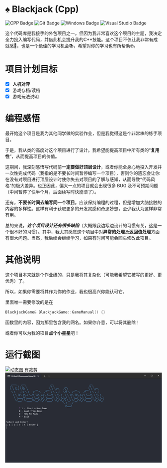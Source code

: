 ﻿# ♠️ Blackjack (Cpp)
![CPP Badge](https://img.shields.io/badge/C++-00599C?logo=cplusplus&logoColor=fff&style=flat)
![Git Badge](https://img.shields.io/badge/Git-F05032?logo=git&logoColor=fff&style=flat)
![Windows Badge](https://img.shields.io/badge/Windows-0078D6?logo=windows&logoColor=fff&style=flat)
![Visual Studio Badge](https://img.shields.io/badge/VS2022-aa7cdf?logo=visualstudio&style=flat)

这个代码库是我接手的外包项目之一。但因为我非常喜欢这个项目的主题，我决定全力投入编写代码，并借此机会提升我的C++技能。这个项目不仅让我非常有成就感💪，也是一个绝佳的学习机会📚，希望对你的学习也有所帮助🤓。

# 项目计划目标

- [x] **人机对弈**
- [x] 游戏存档/读档
- [x] 游戏玩法说明

# 编程感悟

最开始这个项目是我为其他同学做的实验作业，但是我觉得这是个非常棒的练手项目。

于是，我从类的高度对这个项目进行了设计。我希望能提高项目中所有类的“**复用性**”，从而提高项目的价值。

这期间，我深刻感悟写代码前**一定要做好顶层设计**，或者你能全身心地投入开发并一次性完成代码（我指的是不要长时间暂停编写一个项目），否则你的遗忘会让你在没有对项目进行顶层设计时使你失去对项目的了解与感知，从而导致“代码风格”的极大差异。也正因此，偏大一点的项目就会出现很多 BUG 及不可预期问题（中间暂停了快半个月，后面续写时快崩溃了）。

还有，**不要长时间去编写同一个项目**。应该保持编程的过程，但是增加大脑接触的内容的多样性。这样有利于获取更多的开发灵感和奇思妙想，至少我认为这样非常有用。

总的来说，***这个项目设计还有很多缺陷***（大概跟我边写边设计的习惯有关，这是一个很不好的习惯）。其中，我尤其感觉这个项目中对**异常的处理**及**返回值处理**方面有很大问题。当然，我后续会继续学习，如果有时间可能会回头修改此项目。

# 其他说明

这个项目本来就是个作业级的，只是我将其复杂化（可能我希望它被写的更好、更优秀）了。

所以，如果你需要将其作为你的作业，我也很高兴你能认可它。

里面唯一需要修改的是在

```CPP
BlackjackGame& BlackjackGame::GameManual() {}
```

函数里的内容，因为那里包含我的网名。如果你介意，可以将其删除！

或者你可以为我的项目**点个小星星**吧！

# 运行截图

![动态图 有裁剪](./readme_imgs/run.gif)
![静态图](./readme_imgs/SeaEpoch_2024-04-04_17-28-59.jpg)
